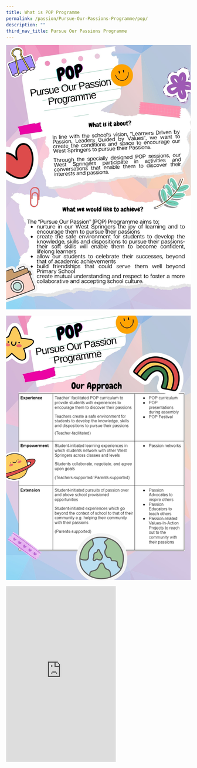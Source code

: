 ```yaml
---
title: What is POP Programme
permalink: /passion/Pursue-Our-Passions-Programme/pop/
description: ""
third_nav_title: Pursue Our Passions Programme
---
```

![](/images/POP/POPwriteup1.jpg)

![](/images/POP/popwriteup2.jpg)

<iframe src="https://player.vimeo.com/video/779505738?h=9242a2a2fb&amp;badge=0&amp;autopause=0&amp;player_id=0&amp;app_id=58479" width="299" height="480" frameborder="0" allow="autoplay; fullscreen; picture-in-picture" allowfullscreen title="Passion montage stars 2022_final"></iframe>